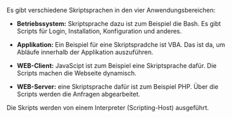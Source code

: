 Es gibt verschiedene Skriptsprachen in den vier Anwendungsbereichen: 

- **Betriebssystem:** Skriptsprache dazu ist zum Beispiel die Bash. Es gibt Scripts für Login, Installation, Konfiguration und anderes.

- **Applikation:** Ein Beispiel für eine Skriptspradche ist VBA. Das ist da, um Abläufe innerhalb der Applikation auszuführen.

- **WEB-Client:** JavaScipt ist zum Beispiel eine Skriptsprache dafür. Die Scripts machen die Webseite dynamisch.

- **WEB-Server:** eine Skriptsprache dafür ist zum Beispiel PHP. Über die Scripts werden die Anfragen abgearbeitet.

Die Skripts werden von einem Interpreter (Scripting-Host) ausgeführt.
